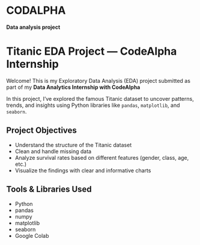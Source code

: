 # CODALPHA
**Data analysis project**
# Titanic EDA Project — CodeAlpha Internship

Welcome! This is my Exploratory Data Analysis (EDA) project submitted as part of my **Data Analytics Internship with CodeAlpha**

In this project, I’ve explored the famous Titanic dataset to uncover patterns, trends, and insights using Python libraries like `pandas`, `matplotlib`, and `seaborn`.

## Project Objectives

- Understand the structure of the Titanic dataset
- Clean and handle missing data
- Analyze survival rates based on different features (gender, class, age, etc.)
- Visualize the findings with clear and informative charts

## Tools & Libraries Used

- Python
- pandas
- numpy
- matplotlib
- seaborn
- Google Colab
